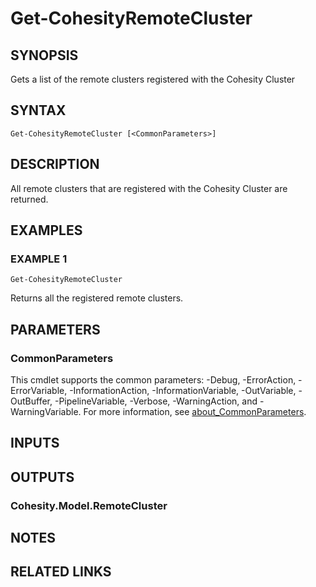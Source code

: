 # Get-CohesityRemoteCluster

## SYNOPSIS
Gets a list of the remote clusters registered with the Cohesity Cluster

## SYNTAX

```
Get-CohesityRemoteCluster [<CommonParameters>]
```

## DESCRIPTION
All remote clusters that are registered with the Cohesity Cluster are returned.

## EXAMPLES

### EXAMPLE 1
```
Get-CohesityRemoteCluster
```

Returns all the registered remote clusters.

## PARAMETERS

### CommonParameters
This cmdlet supports the common parameters: -Debug, -ErrorAction, -ErrorVariable, -InformationAction, -InformationVariable, -OutVariable, -OutBuffer, -PipelineVariable, -Verbose, -WarningAction, and -WarningVariable. For more information, see [about_CommonParameters](http://go.microsoft.com/fwlink/?LinkID=113216).

## INPUTS

## OUTPUTS

### Cohesity.Model.RemoteCluster
## NOTES

## RELATED LINKS

